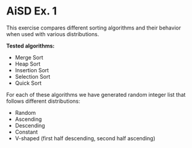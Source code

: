 # AiSD Ex. 1

This exercise compares different sorting algorithms and their behavior when used with various distributions.

**Tested algorithms:**
<ul>
<li>Merge Sort</li>
<li>Heap Sort</li>
<li>Insertion Sort</li>
<li>Selection Sort</li>
<li>Quick Sort</li>
</ul>

For each of these algorithms we have generated random integer list that follows different distributions:
<ul>
<li>Random</li>
<li>Ascending</li>
<li>Descending</li>
<li>Constant</li>
<li>V-shaped (first half descending, second half ascending)</li>
</ul>
